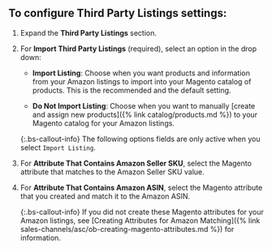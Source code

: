
## To configure Third Party Listings settings:

1. Expand the **Third Party Listings** section.

1. For **Import Third Party Listings** (required), select an option in the drop down:

    - **Import Listing**: Choose when you want products and information from your Amazon listings to import into your Magento catalog of products. This is the recommended and the default setting.

    - **Do Not Import Listing**: Choose when you want to manually [create and assign new products]({% link catalog/products.md %}) to your Magento catalog for your Amazon listings.

    {:.bs-callout-info}
    The following options fields are only active when you select `Import Listing`.

1. For **Attribute That Contains Amazon Seller SKU**, select the Magento attribute that matches to the Amazon Seller SKU value.

1. For **Attribute That Contains Amazon ASIN**, select the Magento attribute that you created and match it to the Amazon ASIN.

    {:.bs-callout-info}
    If you did not create these Magento attributes for your Amazon listings, see [Creating Attributes for Amazon Matching]({% link sales-channels/asc/ob-creating-magento-attributes.md %}) for information.
